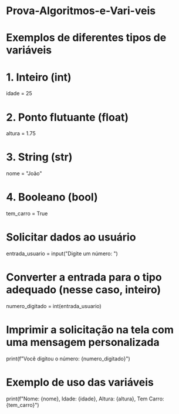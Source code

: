 # Prova-Algoritmos-e-Vari-veis
# Exemplos de diferentes tipos de variáveis
# 1. Inteiro (int)
idade = 25

# 2. Ponto flutuante (float)
altura = 1.75

# 3. String (str)
nome = "João"

# 4. Booleano (bool)
tem_carro = True

# Solicitar dados ao usuário
entrada_usuario = input("Digite um número: ")

# Converter a entrada para o tipo adequado (nesse caso, inteiro)
numero_digitado = int(entrada_usuario)

# Imprimir a solicitação na tela com uma mensagem personalizada
print(f"Você digitou o número: {numero_digitado}")

# Exemplo de uso das variáveis
print(f"Nome: {nome}, Idade: {idade}, Altura: {altura}, Tem Carro: {tem_carro}")
